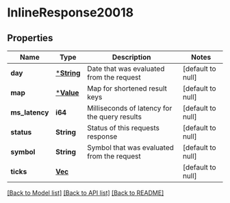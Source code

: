 # InlineResponse20018

## Properties
Name | Type | Description | Notes
------------ | ------------- | ------------- | -------------
**day** | [***String**](string.md) | Date that was evaluated from the request | [default to null]
**map** | [***Value**](Value.md) | Map for shortened result keys | [default to null]
**ms_latency** | **i64** | Milliseconds of latency for the query results | [default to null]
**status** | **String** | Status of this requests response | [default to null]
**symbol** | **String** | Symbol that was evaluated from the request | [default to null]
**ticks** | [**Vec<CryptoTickJson>**](CryptoTickJson.md) |  | [default to null]

[[Back to Model list]](../README.md#documentation-for-models) [[Back to API list]](../README.md#documentation-for-api-endpoints) [[Back to README]](../README.md)

